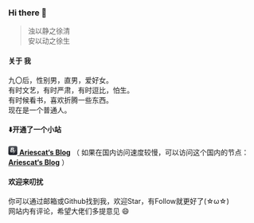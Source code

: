 ### Hi there 👋


> 浊以静之徐清  
> 安以动之徐生



#### 关于 我

九〇后，性别男，直男，爱好女。  
有时文艺，有时严肃，有时逗比，怕生。  
有时候看书，喜欢折腾一些东西。  
现在是一个普通人。



#### ⬇️开通了一个小站

[<img src="https://raw.githubusercontent.com/Ariescat/ariescat.github.io/master/img/apple-touch-icon.png" alt="icon" style="max-width:100%;" height="18" width="18">  **Ariescat‘s Blog**](https://github.ariescat.top) （ 如果在国内访问速度较慢，可以访问这个国内的节点：[**Ariescat‘s Blog**](http://ariescat.top) ）



#### 欢迎来叨扰

你可以通过邮箱或Github找到我，欢迎Star，有Follow就更好了(☆ω☆)  
网站内有评论，希望大佬们多提意见 😄



<!--
**Ariescat/Ariescat** is a ✨ _special_ ✨ repository because its `README.md` (this file) appears on your GitHub profile.

Here are some ideas to get you started:

- 🔭 I’m currently working on ...
- 🌱 I’m currently learning ...
- 👯 I’m looking to collaborate on ...
- 🤔 I’m looking for help with ...
- 💬 Ask me about ...
- 📫 How to reach me: ...
- 😄 Pronouns: ...
- ⚡ Fun fact: ...
  -->
